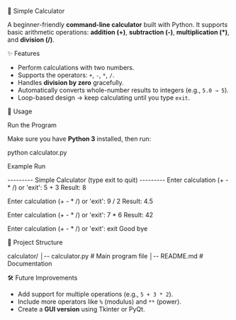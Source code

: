
 🧮 Simple Calculator

A beginner-friendly **command-line calculator** built with Python.
It supports basic arithmetic operations: **addition (+)**, **subtraction (-)**, **multiplication (\*)**, and **division (/)**.



 ✨ Features

* Perform calculations with two numbers.
* Supports the operators: `+`, `-`, `*`, `/`.
* Handles **division by zero** gracefully.
* Automatically converts whole-number results to integers (e.g., `5.0 → 5`).
* Loop-based design → keep calculating until you type `exit`.



 🚀 Usage

 Run the Program

Make sure you have **Python 3** installed, then run:


python calculator.py


 Example Run


--------- Simple Calculator (type exit to quit) ---------
Enter calculation (+ - * /) or 'exit': 5 + 3
Result: 8

Enter calculation (+ - * /) or 'exit': 9 / 2
Result: 4.5

Enter calculation (+ - * /) or 'exit': 7 * 6
Result: 42

Enter calculation (+ - * /) or 'exit': exit
Good bye




 📂 Project Structure


calculator/
│-- calculator.py   # Main program file
│-- README.md       # Documentation




 🛠️ Future Improvements

* Add support for multiple operations (e.g., `5 + 3 * 2`).
* Include more operators like `%` (modulus) and `**` (power).
* Create a **GUI version** using Tkinter or PyQt.




